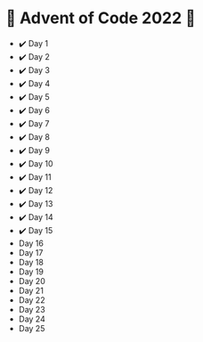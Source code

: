 # 🎅 Advent of Code 2022 🎅

* ✔️ Day 1
* ✔️ Day 2
* ✔️ Day 3
* ✔️ Day 4
* ✔️ Day 5
* ✔️ Day 6
* ✔️ Day 7
* ✔️ Day 8
* ✔️ Day 9
* ✔️ Day 10
* ✔️ Day 11
* ✔️ Day 12
* ✔️ Day 13
* ✔️ Day 14
* ✔️ Day 15
* Day 16
* Day 17
* Day 18
* Day 19
* Day 20
* Day 21
* Day 22
* Day 23
* Day 24
* Day 25